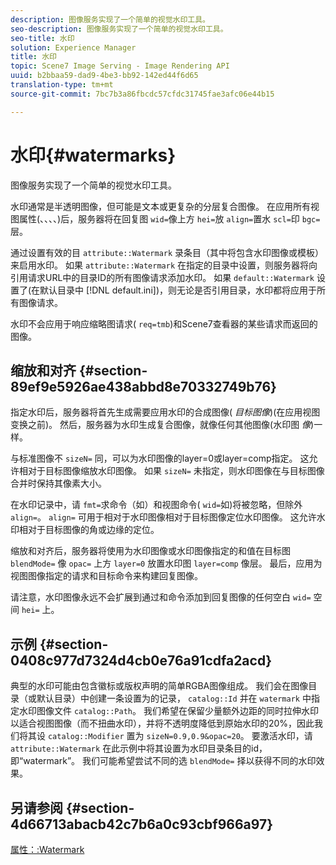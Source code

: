 ```yaml
---
description: 图像服务实现了一个简单的视觉水印工具。
seo-description: 图像服务实现了一个简单的视觉水印工具。
seo-title: 水印
solution: Experience Manager
title: 水印
topic: Scene7 Image Serving - Image Rendering API
uuid: b2bbaa59-dad9-4be3-bb92-142ed44f6d65
translation-type: tm+mt
source-git-commit: 7bc7b3a86fbcdc57cfdc31745fae3afc06e44b15

---
```



# 水印{#watermarks}

图像服务实现了一个简单的视觉水印工具。

水印通常是半透明图像，但可能是文本或更复杂的分层复合图像。 在应用所有视图属性(、、、、)后，服务器将在回复图 `wid=`像上方 `hei=`放 `align=`置水 `scl=`印 `bgc=`层。

通过设置有效的目 `attribute::Watermark` 录条目（其中将包含水印图像或模板）来启用水印。 如果 `attribute::Watermark` 在指定的目录中设置，则服务器将向引用请求URL中的目录ID的所有图像请求添加水印。 如果 `default::Watermark` 设置了(在默认目录中 [!DNL default.ini])，则无论是否引用目录，水印都将应用于所有图像请求。

水印不会应用于响应缩略图请求( `req=tmb`)和Scene7查看器的某些请求而返回的图像。

## 缩放和对齐 {#section-89ef9e5926ae438abbd8e70332749b76}

指定水印后，服务器将首先生成需要应用水印的合成图像( *目标图像*)(在应用视图变换之前)。 然后，服务器为水印生成复合图像，就像任何其他图像(水印图 *像*)一样。

与标准图像不 `sizeN=` 同，可以为水印图像的layer=0或layer=comp指定。 这允许相对于目标图像缩放水印图像。 如果 `sizeN=` 未指定，则水印图像在与目标图像合并时保持其像素大小。

在水印记录中，请 `fmt=`求命令（如）和视图命令( `wid=`如)将被忽略，但除外 `align=`。 `align=` 可用于相对于水印图像相对于目标图像定位水印图像。 这允许水印相对于目标图像的角或边缘的定位。

缩放和对齐后，服务器将使用为水印图像或水印图像指定的和值在目标图 `blendMode=` 像 `opac=` 上方 `layer=0` 放置水印图 `layer=comp` 像层。 最后，应用为视图图像指定的请求和目标命令来构建回复图像。

请注意，水印图像永远不会扩展到通过和命令添加到回复图像的任何空白 `wid=` 空间 `hei=` 上。

## 示例 {#section-0408c977d7324d4cb0e76a91cdfa2acd}

典型的水印可能由包含徽标或版权声明的简单RGBA图像组成。 我们会在图像目录（或默认目录）中创建一条设置为的记录， `catalog::Id` 并在 `watermark` 中指定水印图像文件 `catalog::Path`。 我们希望在保留少量额外边距的同时拉伸水印以适合视图图像（而不扭曲水印），并将不透明度降低到原始水印的20%，因此我们将其设 `catalog::Modifier` 置为 `sizeN=0.9,0.9&opac=20`。 要激活水印，请 `attribute::Watermark` 在此示例中将其设置为水印目录条目的id，即“watermark”。 我们可能希望尝试不同的选 `blendMode=` 择以获得不同的水印效果。

## 另请参阅 {#section-4d66713abacb42c7b6a0c93cbf966a97}

[属性：:Watermark](../../../../../is-api/image-catalog/image-serving-api-ref/c-image-catalog-reference/c-attributes-reference/r-watermark.md#reference-942b50acb2dd43a5ae498dc41ea9ac9b)
